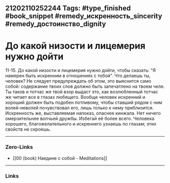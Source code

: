 21202110252244
Tags: #type_finished #book_snippet #remedy_искренность_sincerity #remedy_достоинство_dignity
---
# До какой низости и лицемерия нужно дойти

 11-15. До какой низости и лицемерия нужно дойти, чтобы сказать: "Я намерен быть искренним в отношениях с тобой". Что делаешь ты, человек? Не следует предупреждать об этом, это выяснится само собой: содержание твоих слов должно быть запечатлено на твоем челе. Ты таков и тотчас же твой взор выдаст это, как возлюбленный тотчас же читает все в глазах любящего. Вообще человек искренний и хороший должен быть подобен потливому, чтобы ставший рядом с ним волей-неволей почувствовал его, лишь только к нему приблизится. Искренность же, выставляемая напоказ, опаснее кинжала. Нет ничего омерзительнее волчьей дружбы. Избегай её более всего. Человека хорошего, благожелательного и искреннего узнаешь по глазам; этих свойств не скроешь. 

---
### Zero-Links
- [[00 (book) Наедине с собой - Meditations]]
---
### Links
